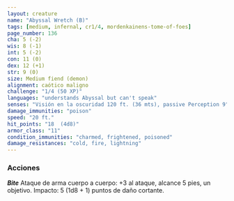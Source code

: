 ```yaml
---
layout: creature
name: "Abyssal Wretch (B)"
tags: [medium, infernal, cr1/4, mordenkainens-tome-of-foes]
page_number: 136
cha: 5 (-2)
wis: 8 (-1)
int: 5 (-2)
con: 11 (0)
dex: 12 (+1)
str: 9 (0)
size: Medium fiend (demon)
alignment: caótico maligno
challenge: "1/4 (50 XP)"
languages: "understands Abyssal but can't speak"
senses: "Visión en la oscuridad 120 ft. (36 mts), passive Perception 9"
damage_immunities: "poison"
speed: "20 ft."
hit_points: "18  (4d8)"
armor_class: "11"
condition_immunities: "charmed, frightened, poisoned"
damage_resistances: "cold, fire, lightning"
---
```


### Acciones

***Bite*** Ataque de arma cuerpo a cuerpo: +3 al ataque, alcance 5 pies, un objetivo. Impacto: 5 (1d8 + 1) puntos de daño cortante.
